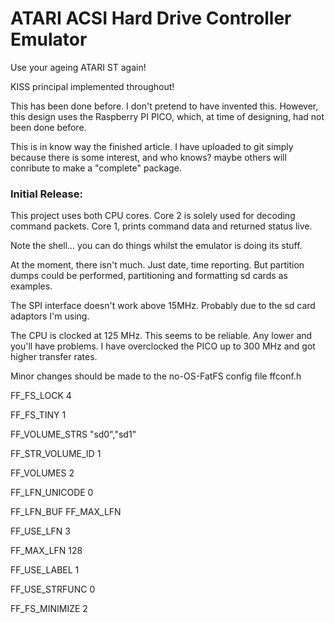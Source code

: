 # ATARI ACSI Hard Drive Controller Emulator
Use your ageing ATARI ST again!

KISS principal implemented throughout!

This has been done before. I don't pretend to have invented this. However, this design uses the Raspberry PI PICO, which, at time of designing, had not been done before.

This is in know way the finished article. I have uploaded to git simply because there is some interest, and who knows? maybe others will conribute to make a "complete" package.

### Initial Release:
This project uses both CPU cores. Core 2 is solely used for decoding command packets. Core 1, prints command data and returned status live. 

Note the shell... you can do things whilst the emulator is doing its stuff.

At the moment, there isn't much. Just date, time reporting. But partition dumps could be performed, partitioning and formatting sd cards as examples.
  
The SPI interface doesn't work above 15MHz. Probably due to the sd card adaptors I'm using.

The CPU is clocked at 125 MHz. This seems to be reliable. Any lower and you'll have problems. I have overclocked the PICO up to 300 MHz and got higher transfer rates.

Minor changes should be made to the no-OS-FatFS config file ffconf.h

FF_FS_LOCK          4

FF_FS_TINY          1

FF_VOLUME_STRS		"sd0","sd1"

FF_STR_VOLUME_ID	1

FF_VOLUMES		    2

FF_LFN_UNICODE	    0

FF_LFN_BUF		    FF_MAX_LFN

FF_USE_LFN		    3

FF_MAX_LFN		    128

FF_USE_LABEL	    1

FF_USE_STRFUNC	    0

FF_FS_MINIMIZE	    2



